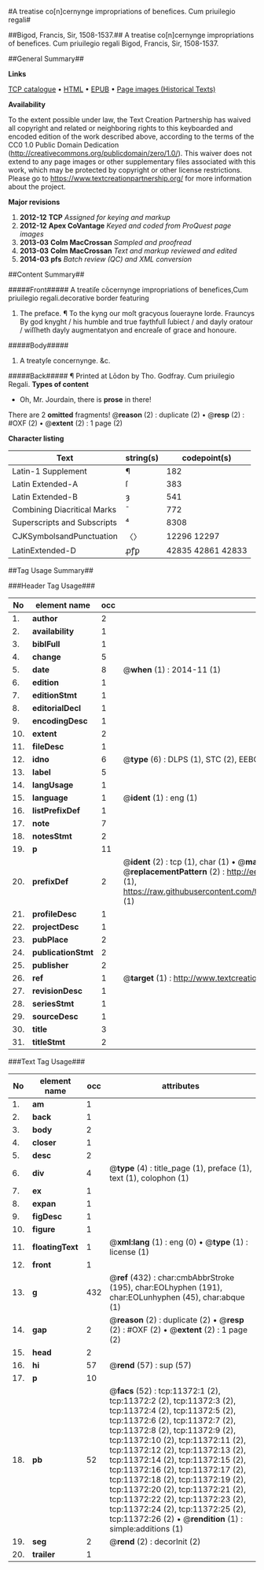 #A treatise co[n]cernynge impropriations of benefices. Cum priuilegio regali#

##Bigod, Francis, Sir, 1508-1537.##
A treatise co[n]cernynge impropriations of benefices. Cum priuilegio regali
Bigod, Francis, Sir, 1508-1537.

##General Summary##

**Links**

[TCP catalogue](http://www.ota.ox.ac.uk/tcp/)  • 
[HTML](http://tei.it.ox.ac.uk/tcp/Texts-HTML/free/A17/A17421.html)  • 
[EPUB](http://tei.it.ox.ac.uk/tcp/Texts-EPUB/free/A17/A17421.epub) • 
[Page images (Historical Texts)](https://historicaltexts.jisc.ac.uk/eebo-99846408e)

**Availability**

To the extent possible under law, the Text Creation Partnership has waived all copyright and related or neighboring rights to this keyboarded and encoded edition of the work described above, according to the terms of the CC0 1.0 Public Domain Dedication (http://creativecommons.org/publicdomain/zero/1.0/). This waiver does not extend to any page images or other supplementary files associated with this work, which may be protected by copyright or other license restrictions. Please go to https://www.textcreationpartnership.org/ for more information about the project.

**Major revisions**

1. __2012-12__ __TCP__ *Assigned for keying and markup*
1. __2012-12__ __Apex CoVantage__ *Keyed and coded from ProQuest page images*
1. __2013-03__ __Colm MacCrossan__ *Sampled and proofread*
1. __2013-03__ __Colm MacCrossan__ *Text and markup reviewed and edited*
1. __2014-03__ __pfs__ *Batch review (QC) and XML conversion*

##Content Summary##

#####Front#####
A treatiſe cōcernynge impropriations of benefices,Cum priuilegio regali.decorative border featuring
1. The preface. ¶ To the kyng our moſt gracyous ſouerayne lorde. Frauncys By god knyght / his humble and true faythfull ſubiect / and dayly oratour / wiſſheth dayly augmentatyon and encreaſe of grace and honoure.

#####Body#####

1. A treatyſe concernynge. &c.

#####Back#####
¶ Printed at Lōdon by Tho. Godfray. Cum priuilegio Regali.
**Types of content**

  * Oh, Mr. Jourdain, there is **prose** in there!

There are 2 **omitted** fragments! 
 @__reason__ (2) : duplicate (2)  •  @__resp__ (2) : #OXF (2)  •  @__extent__ (2) : 1 page (2)

**Character listing**


|Text|string(s)|codepoint(s)|
|---|---|---|
|Latin-1 Supplement|¶|182|
|Latin Extended-A|ſ|383|
|Latin Extended-B|ȝ|541|
|Combining             Diacritical Marks|̄|772|
|Superscripts             and Subscripts|⁴|8308|
|CJKSymbolsandPunctuation|〈〉|12296 12297|
|LatinExtended-D|ꝓꝭꝑ|42835 42861 42833|

##Tag Usage Summary##

###Header Tag Usage###

|No|element name|occ|attributes|
|---|---|---|---|
|1.|__author__|2||
|2.|__availability__|1||
|3.|__biblFull__|1||
|4.|__change__|5||
|5.|__date__|8| @__when__ (1) : 2014-11 (1)|
|6.|__edition__|1||
|7.|__editionStmt__|1||
|8.|__editorialDecl__|1||
|9.|__encodingDesc__|1||
|10.|__extent__|2||
|11.|__fileDesc__|1||
|12.|__idno__|6| @__type__ (6) : DLPS (1), STC (2), EEBO-CITATION (1), PROQUEST (1), VID (1)|
|13.|__label__|5||
|14.|__langUsage__|1||
|15.|__language__|1| @__ident__ (1) : eng (1)|
|16.|__listPrefixDef__|1||
|17.|__note__|7||
|18.|__notesStmt__|2||
|19.|__p__|11||
|20.|__prefixDef__|2| @__ident__ (2) : tcp (1), char (1)  •  @__matchPattern__ (2) : ([0-9\-]+):([0-9IVX]+) (1), (.+) (1)  •  @__replacementPattern__ (2) : http://eebo.chadwyck.com/downloadtiff?vid=$1&page=$2 (1), https://raw.githubusercontent.com/textcreationpartnership/Texts/master/tcpchars.xml#$1 (1)|
|21.|__profileDesc__|1||
|22.|__projectDesc__|1||
|23.|__pubPlace__|2||
|24.|__publicationStmt__|2||
|25.|__publisher__|2||
|26.|__ref__|1| @__target__ (1) : http://www.textcreationpartnership.org/docs/. (1)|
|27.|__revisionDesc__|1||
|28.|__seriesStmt__|1||
|29.|__sourceDesc__|1||
|30.|__title__|3||
|31.|__titleStmt__|2||


###Text Tag Usage###

|No|element name|occ|attributes|
|---|---|---|---|
|1.|__am__|1||
|2.|__back__|1||
|3.|__body__|2||
|4.|__closer__|1||
|5.|__desc__|2||
|6.|__div__|4| @__type__ (4) : title_page (1), preface (1), text (1), colophon (1)|
|7.|__ex__|1||
|8.|__expan__|1||
|9.|__figDesc__|1||
|10.|__figure__|1||
|11.|__floatingText__|1| @__xml:lang__ (1) : eng (0)  •  @__type__ (1) : license (1)|
|12.|__front__|1||
|13.|__g__|432| @__ref__ (432) : char:cmbAbbrStroke (195), char:EOLhyphen (191), char:EOLunhyphen (45), char:abque (1)|
|14.|__gap__|2| @__reason__ (2) : duplicate (2)  •  @__resp__ (2) : #OXF (2)  •  @__extent__ (2) : 1 page (2)|
|15.|__head__|2||
|16.|__hi__|57| @__rend__ (57) : sup (57)|
|17.|__p__|10||
|18.|__pb__|52| @__facs__ (52) : tcp:11372:1 (2), tcp:11372:2 (2), tcp:11372:3 (2), tcp:11372:4 (2), tcp:11372:5 (2), tcp:11372:6 (2), tcp:11372:7 (2), tcp:11372:8 (2), tcp:11372:9 (2), tcp:11372:10 (2), tcp:11372:11 (2), tcp:11372:12 (2), tcp:11372:13 (2), tcp:11372:14 (2), tcp:11372:15 (2), tcp:11372:16 (2), tcp:11372:17 (2), tcp:11372:18 (2), tcp:11372:19 (2), tcp:11372:20 (2), tcp:11372:21 (2), tcp:11372:22 (2), tcp:11372:23 (2), tcp:11372:24 (2), tcp:11372:25 (2), tcp:11372:26 (2)  •  @__rendition__ (1) : simple:additions (1)|
|19.|__seg__|2| @__rend__ (2) : decorInit (2)|
|20.|__trailer__|1||
